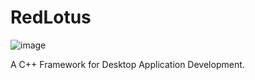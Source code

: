 # RedLotus

![image](https://github.com/protocol-Weaver/RedLotus/assets/98874867/83fecb83-e6b5-44c9-b6c0-de8ddd3138f7)



A C++ Framework for Desktop Application Development.
